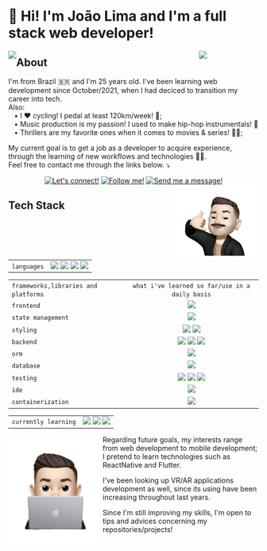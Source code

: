 # 👋 Hi! I'm João Lima and I'm a full stack web developer!

<img align="left" src="https://github-readme-stats.vercel.app/api/top-langs/?username=JOAO-LEE&layout=donut&langs_count=10&bg_color=00000000" />
<img src="https://komarev.com/ghpvc/?username=JOAO-LEE&color=grey&style=for-the-badge&label=profile+views" width=120px align="right">

## About
I'm from Brazil 🇧🇷 and I'm 25 years old. I've been learning web development since October/2021, when I had deciced to transition my career into tech. \
Also: \
&nbsp;&nbsp; • I ❤️ cycling! I pedal at least 120km/week! 🚴; \
&nbsp;&nbsp; • Music production is my passion! I used to make hip-hop instrumentals! 🎹 \
&nbsp;&nbsp; • Thrillers are my favorite ones when it comes to movies & series! 🍿🎥;

My current goal is to get a job as a developer to acquire experience, through the learning of new workflows and technologies 👨‍💻. \
Feel free to contact me through the links below. ⤵️
<br>
<div align="center">
  <a href="https://www.linkedin.com/in/joao-lee-lima/"><img src="https://img.shields.io/badge/linkedin-%230077B5.svg?style=for-the-badge&logo=linkedin&logoColor=white" width="100px" title="Let's connect!"/></a>
  <a href="https://twitter.com/joaumlee"><img src="https://img.shields.io/badge/Twitter-%231DA1F2.svg?style=for-the-badge&logo=Twitter&logoColor=white" width="95px" title="Follow me!"/></a>
  <a href="mailto:joaumlimaum@gmail.com"><img src="https://img.shields.io/badge/Gmail-D14836?style=for-the-badge&logo=gmail&logoColor=white" width="80px" title="Send me a message!"/></a>
</div>
<img align="right" src="./images/joaolee-memoji-removebg-preview-callme.png" width="170px" />
<!-- <br clear="left"> -->

## Tech Stack

|   |   |
|:--|:---:|
|`languages`| <img src="https://img.shields.io/badge/html5-%23E34F26.svg?style=for-the-badge&logo=html5&logoColor=white" width="75px"/> <img src="https://img.shields.io/badge/css3-%231572B6.svg?style=for-the-badge&logo=css3&logoColor=white" width="65px"> <img src="https://img.shields.io/badge/javascript-%23323330.svg?style=for-the-badge&logo=javascript&logoColor=%23F7DF1E" width="105px"/> <img src="https://img.shields.io/badge/typescript-%23007ACC.svg?style=for-the-badge&logo=typescript&logoColor=white" width="105px"/> |

|    |   |
|:---|:---:|
| `frameworks,libraries and platforms` | `what i've learned so far/use in a daily basis` |
| `frontend` | <img src="https://img.shields.io/badge/react-%2320232a.svg?style=for-the-badge&logo=react&logoColor=%2361DAFB" width="80px"/> |
| `state management`| <img src="https://img.shields.io/badge/redux-%23593d88.svg?style=for-the-badge&logo=redux&logoColor=white" width="75px"/> | 
| `styling` | <img src="https://img.shields.io/badge/bootstrap-%238511FA.svg?style=for-the-badge&logo=bootstrap&logoColor=white" width="100px"/> <img src="https://img.shields.io/badge/tailwindcss-%2338B2AC.svg?style=for-the-badge&logo=tailwind-css&logoColor=white" width="105px"/> |
| `backend` | <img src="https://img.shields.io/badge/node.js-6DA55F?style=for-the-badge&logo=node.js&logoColor=white" width="85px"/> <img src="https://img.shields.io/badge/NODEMON-%23323330.svg?style=for-the-badge&logo=nodemon&logoColor=%BBDEAD" width="95px"/> <img src="https://img.shields.io/badge/express.js-%23404d59.svg?style=for-the-badge&logo=express&logoColor=%2361DAFB" width="100px"/> |
| `orm` | <img src="https://img.shields.io/badge/Sequelize-52B0E7?style=for-the-badge&logo=Sequelize&logoColor=white" width="100px"/> |
| `database`| <img src="https://img.shields.io/badge/mysql-%2300f.svg?style=for-the-badge&logo=mysql&logoColor=white" width="75px"/> |
|`testing` | <img src="https://img.shields.io/badge/-jest-%23C21325?style=for-the-badge&logo=jest&logoColor=white" width="65px"/> <img src="https://img.shields.io/badge/-TestingLibrary-%23E33332?style=for-the-badge&logo=testing-library&logoColor=white" width="135px"/> <img src="https://img.shields.io/badge/-mocha-%238D6748?style=for-the-badge&logo=mocha&logoColor=white" width="75px"/> |
| `ìde`| <img src="https://img.shields.io/badge/Visual%20Studio%20Code-0078d7.svg?style=for-the-badge&logo=visual-studio-code&logoColor=white" width="160px"/> |
| `containerization`| <img src="https://img.shields.io/badge/docker-%230db7ed.svg?style=for-the-badge&logo=docker&logoColor=white" width="85px"/> |

|    |   |
|:---|:---:|
|`currently learning`| <img src="https://img.shields.io/badge/python-3670A0?style=for-the-badge&logo=python&logoColor=ffdd54" width="80px"/> <img src="https://img.shields.io/badge/c%23-%23239120.svg?style=for-the-badge&logo=c-sharp&logoColor=white" width="50px"> <img src="https://img.shields.io/badge/.NET-5C2D91?style=for-the-badge&logo=.net&logoColor=white" width="60px"> |

<img align="left" src="./images/joaolee-memoji-removebg-preview-computer.png" width="190px" />

Regarding future goals, my interests range from web development to mobile development; \
I pretend to learn technologies such as ReactNative and Flutter.

I've been looking up VR/AR applications development as well, since its using have been increasing throughout last years.

Since I'm still improving my skills, I'm open to tips and advices concerning my repositories/projects!

